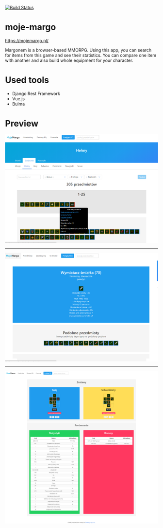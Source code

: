 [![Build Status](https://drone.eryk.io/api/badges/reryk/moje-margo/status.svg)](https://drone.eryk.io/reryk/moje-margo)

# moje-margo

https://mojemargo.pl/

Margonem is a browser-based MMORPG. Using this app, you can search for items from this game and see their statistics. You can compare one item with another and also build whole equipment for your character.

# Used tools

- Django Rest Framework
- Vue.js
- Bulma

# Preview

![](demo/1.png)

---

![](demo/2.png)

---

![](demo/3.png)
